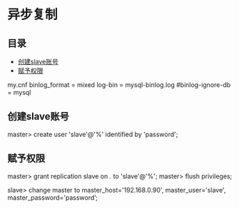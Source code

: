 # 异步复制

## 目录

-   [创建slave账号](#创建slave账号)
-   [赋予权限](#赋予权限)

my.cnf
binlog\_format = mixed
log-bin = mysql-binlog.log
\#binlog-ignore-db = mysql

## 创建slave账号

master> create user 'slave'@'%' identified by 'password';

## 赋予权限

master> grant replication slave on *.* to 'slave'@'%';
master> flush privileges;

slave> change master to master\_host='192.168.0.90', master\_user='slave', master\_password='password’;

